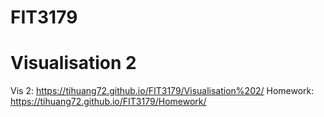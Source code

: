 # FIT3179
# Visualisation 2
Vis 2: https://tihuang72.github.io/FIT3179/Visualisation%202/
Homework: https://tihuang72.github.io/FIT3179/Homework/
